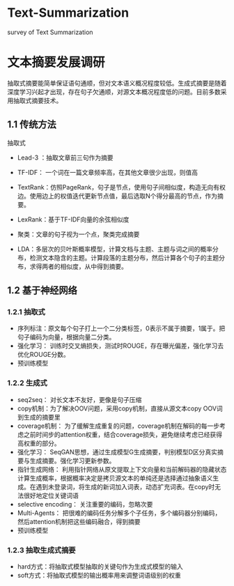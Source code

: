 # Text-Summarization
survey of Text Summarization

# 文本摘要发展调研
抽取式摘要能简单保证语句通顺，但对文本语义概况程度较低。生成式摘要是随着深度学习兴起才出现，存在句子欠通顺，对源文本概况程度低的问题。目前多数采用抽取式摘要技术。

## 1.1 传统方法
抽取式
+ Lead-3 ：抽取文章前三句作为摘要

+ TF-IDF： 一个词在一篇文章频率高，在其他文章很少出现，则值高

+ TextRank：仿照PageRank，句子是节点，使用句子间相似度，构造无向有权边。使用边上的权值迭代更新节点值，最后选取N个得分最高的节点，作为摘要。

+ LexRank：基于TF-IDF向量的余弦相似度

+ 聚类：文章的句子视为一个点，聚类完成摘要

+ LDA：多层次的贝叶斯概率模型，计算文档与主题、主题与词之间的概率分布，检测文本隐含的主题。计算段落的主题分布，然后计算各个句子的主题分布，求得两者的相似度，从中得到摘要。

## 1.2 基于神经网络

### 1.2.1 抽取式
+ 序列标注：原文每个句子打上一个二分类标签，0表示不属于摘要，1属于。把句子编码为向量，根据向量二分类。
+ 强化学习： 训练时交叉熵损失，测试时ROUGE，存在曝光偏差，强化学习去优化ROUGE分数。
+ 预训练模型

### 1.2.2 生成式
+ seq2seq： 对长文本不友好，更像是句子压缩
+ copy机制：为了解决OOV问题，采用copy机制，直接从源文本copy OOV词到生成的摘要里
+ coverage机制： 为了缓解生成重复的问题，coverage机制在解码的每一步考虑之前时间步的attention权重，结合coverage损失，避免继续考虑已经获得高权重的部分。
+ 强化学习： SeqGAN思想，通过生成模型G生成摘要，判别模型D区分真实摘要与生成摘要。强化学习更新参数。
+ 指针生成网络： 利用指针网络从原文提取上下文向量和当前解码器的隐藏状态计算生成概率，根据概率决定是拷贝源文本的单纯还是选择通过抽象语义生成。在遇到未登录词，将生成的新词加入词表，动态扩充词表。在copy时无法很好地定位关键词语
+ selective encoding： 关注重要的编码，忽略次要
+ Multi-Agents： 把很难的编码任务分解多个子任务，多个编码器分别编码，然后attention机制把这些编码融合，得到摘要
+ 预训练模型

### 1.2.3 抽取生成式摘要
+ hard方式：将抽取式模型抽取的关键句作为生成式模型的输入
+ soft方式：将抽取式模型的输出概率用来调整词语级别的权重
